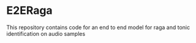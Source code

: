 # E2ERaga
This repository contains code for an end to end model for raga and tonic identification on audio samples
